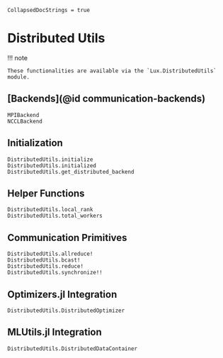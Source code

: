 ```@meta
CollapsedDocStrings = true
```

# Distributed Utils

!!! note

    These functionalities are available via the `Lux.DistributedUtils` module.

## [Backends](@id communication-backends)

```@docs
MPIBackend
NCCLBackend
```

## Initialization

```@docs
DistributedUtils.initialize
DistributedUtils.initialized
DistributedUtils.get_distributed_backend
```

## Helper Functions

```@docs
DistributedUtils.local_rank
DistributedUtils.total_workers
```

## Communication Primitives

```@docs
DistributedUtils.allreduce!
DistributedUtils.bcast!
DistributedUtils.reduce!
DistributedUtils.synchronize!!
```

## Optimizers.jl Integration

```@docs
DistributedUtils.DistributedOptimizer
```

## MLUtils.jl Integration

```@docs
DistributedUtils.DistributedDataContainer
```
